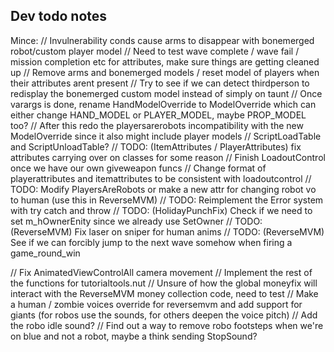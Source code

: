 Dev todo notes
--------------
Mince:
// Invulnerability conds cause arms to disappear with bonemerged robot/custom player model
// Need to test wave complete / wave fail / mission completion etc for attributes, make sure things are getting cleaned up
// Remove arms and bonemerged models / reset model of players when their attributes arent present
// Try to see if we can detect thirdperson to redisplay the bonemerged custom model instead of simply on taunt
// Once varargs is done, rename HandModelOverride to ModelOverride which can either change HAND_MODEL or PLAYER_MODEL, maybe PROP_MODEL too?
// After this redo the playersarerobots incompatibility with the new ModelOverride since it also might include player models
// ScriptLoadTable and ScriptUnloadTable?
// TODO: (ItemAttributes / PlayerAttributes) fix attributes carrying over on classes for some reason
// Finish LoadoutControl once we have our own giveweapon funcs
// Change format of playerattributes and itemattributes to be consistent with loadoutcontrol
// TODO: Modify PlayersAreRobots or make a new attr for changing robot vo to human (use this in ReverseMVM)
// TODO: Reimplement the Error system with try catch and throw
// TODO: (HolidayPunchFix) Check if we need to set m_hOwnerEnity since we already use SetOwner
// TODO: (ReverseMVM) Fix laser on sniper for human anims
// TODO: (ReverseMVM) See if we can forcibly jump to the next wave somehow when firing a game_round_win

// Fix AnimatedViewControlAll camera movement
// Implement the rest of the functions for tutorialtools.nut
// Unsure of how the global moneyfix will interact with the ReverseMVM money collection code, need to test
// Make a human / zombie voices override for reversemvm and add support for giants (for robos use the sounds, for others deepen the voice pitch)
// Add the robo idle sound?
// Find out a way to remove robo footsteps when we're on blue and not a robot, maybe a think sending StopSound?
